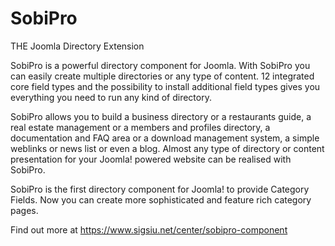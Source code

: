 # SobiPro
THE Joomla Directory Extension

SobiPro is a powerful directory component for Joomla.
With SobiPro you can easily create multiple directories or any type of content.
12 integrated core field types and the possibility to install additional field types gives you everything you need to run any kind of directory.

SobiPro allows you to build a business directory or a restaurants guide, a real estate management or a members and profiles directory, a documentation and FAQ area or a download management system, a simple weblinks or news list or even a blog.
Almost any type of directory or content presentation for your Joomla! powered website can be realised with SobiPro.

SobiPro is the first directory component for Joomla! to provide Category Fields. Now you can create more sophisticated and feature rich category pages.

Find out more at https://www.sigsiu.net/center/sobipro-component
